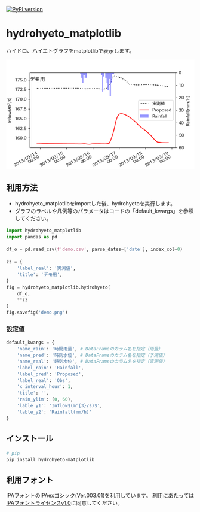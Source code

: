 [![PyPI version](https://badge.fury.io/py/hydrohyeto-matplotlib.svg)](https://badge.fury.io/py/hydrohyeto-matplotlib.svg)
# hydrohyeto_matplotlib
ハイドロ、ハイエトグラフをmatplotlibで表示します。

![demo](https://github.com/yakitoritabetai/hydrohyeto-matplotlib/blob/master/demo.png?raw=true "demo")

## 利用方法
- hydrohyeto_matplotlibをimportした後、hydrohyetoを実行します。
- グラフのラベルや凡例等のパラメータはコードの「default_kwargs」を参照してください。

```python
import hydrohyeto_matplotlib
import pandas as pd

df_o = pd.read_csv(f'demo.csv', parse_dates=['date'], index_col=0)

zz = {
    'label_real': '実測値',
    'title': 'デモ用',
}
fig = hydrohyeto_matplotlib.hydrohyeto(
    df_o,
    **zz
)
fig.savefig('demo.png')
```

### 設定値
```python
default_kwargs = {
    'name_rain': '時間雨量', # DataFrameのカラム名を指定（雨量）
    'name_pred': '時刻水位', # DataFrameのカラム名を指定（予測値）
    'name_real': '時刻水位', # DataFrameのカラム名を指定（実測値）
    'label_rain': 'Rainfall',
    'label_pred': 'Proposed',
    'label_real': 'Obs',
    'x_interval_hour': 1,
    'title': '',
    'rain_ylim': (0, 60),
    'lable_y1': 'Inflow$(m^{3}/s)$',
    'lable_y2': 'Rainfall(mm/h)'
}
```


## インストール
```sh
# pip
pip install hydrohyeto-matplotlib
```

## 利用フォント
IPAフォントのIPAexゴシック(Ver.003.01)を利用しています。
利用にあたっては[IPAフォントライセンスv1.0](https://github.com/uehara1414/japanize-matplotlib/blob/master/japanize_matplotlib/fonts/IPA_Font_License_Agreement_v1.0.txt)に同意してください。
